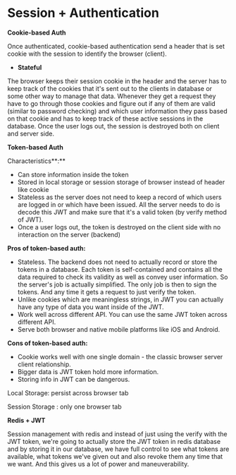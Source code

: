 # Session + Authentication

**Cookie-based Auth**

Once authenticated, cookie-based authentication send a header that is set cookie with the session to identify the browser \(client\). 

* **Stateful**

The browser keeps their session cookie in the header and the server has to keep track of the cookies that it's sent out to the clients in database or some other way to manage that data. Whenever they get a request they have to go through those cookies and figure out if any of them are valid \(similar to password checking\) and which user information they pass based on that cookie and has to keep track of these active sessions in the database. Once the user logs out, the session is destroyed both on client and server side.

**Token-based Auth**

Characteristics**:**

* Can store information inside the token
* Stored in local storage or session storage of browser instead of header like cookie
* Stateless as the server does not need to keep a record of which users are logged in or which have been issued. All the server needs to do is decode this JWT and make sure that it's a valid token \(by verify method of JWT\).
* Once a user logs out, the token is destroyed on the client side with no interaction on the server \(backend\)

**Pros of token-based auth:**

* Stateless. The backend does not need to actually record or store the tokens in a database. Each token is self-contained and contains all the data required to check its validity as well as convey user information. So the server's job is actually simplified. The only job is then to sign the tokens. And any time it gets a request to just verify the token.
* Unlike cookies which are meaningless strings, in JWT you can actually have any type of data you want inside of the JWT.
* Work well across different API. You can use the same JWT token across different API.
* Serve both browser and native mobile platforms like iOS and Android.

**Cons of token-based auth:**

* Cookie works well with one single domain - the classic browser server client relationship.
* Bigger data is JWT token hold more information.
* Storing info in JWT can be dangerous.

Local Storage: persist across browser tab

Session Storage : only one browser tab

**Redis + JWT**

Session management with redis and instead of just using the verify with the JWT token, we're going to actually store the JWT token in redis database and by storing it in our database, we have full control to see what tokens are available, what tokens we've given out and also revoke them any time that we want. And this gives us a lot of power and maneuverability.


